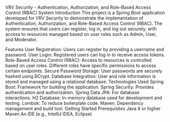 VRV Security - Authentication, Authorization, and Role-Based Access Control (RBAC) System
Introduction
This project is a Spring Boot application developed for VRV Security to demonstrate the implementation of Authentication, Authorization, and Role-Based Access Control (RBAC). The system ensures that users can register, log in, and log out securely, with access to resources managed based on user roles such as Admin, User, and Moderator.

Features
User Registration: Users can register by providing a username and password.
User Login: Registered users can log in to receive access tokens.
Role-Based Access Control (RBAC): Access to resources is controlled based on user roles. Different roles have specific permissions to access certain endpoints.
Secure Password Storage: User passwords are securely hashed using BCrypt.
Database Integration: User and role information is stored and managed using a relational database.
Technologies Used
Spring Boot: Framework for building the application.
Spring Security: Provides authentication and authorization.
Spring Data JPA: For database interactions.
H2 Database: In-memory database used for development and testing.
Lombok: To reduce boilerplate code.
Maven: Dependency management and build tool.
Getting Started
Prerequisites
Java 8 or higher
Maven
An IDE (e.g., IntelliJ IDEA, Eclipse)
